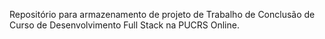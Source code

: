 Repositório para armazenamento de projeto de Trabalho de Conclusão de Curso de Desenvolvimento Full Stack na PUCRS Online.
